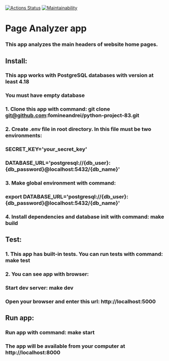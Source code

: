 [![Actions Status](https://github.com/fomineandrei/python-project-83/actions/workflows/hexlet-check.yml/badge.svg)](https://github.com/fomineandrei/python-project-83/actions)
[![Maintainability](https://qlty.sh/badges/98ca09e8-84bf-4f9f-bf50-759b678811af/maintainability.svg)](https://qlty.sh/gh/fomineandrei/projects/python-project-83)


# Page Analyzer app
### This app analyzes the main headers of website home pages.

## Install:

### This app works with PostgreSQL databases with version at least 4.18
### You must have empty database
### 1. Clone this app with command: git clone git@github.com:fomineandrei/python-project-83.git
### 2. Create .env file in root directory. In this file must be two environments:
###    SECRET_KEY='your_secret_key'
###    DATABASE_URL='postgresql://{db_user}:{db_password}@localhost:5432/{db_name}'
### 3. Make global environment with command: 
###    export DATABASE_URL='postgresql://{db_user}:{db_password}@localhost:5432/{db_name}'
### 4. Install dependencies and database init with command: make build


## Test:

### 1. This app has built-in tests. You can run tests with command: make test

### 2. You can see app with browser:
###    Start dev server: make dev
###    Open your browser and enter this url: http://localhost:5000

## Run app:

### Run app with command: make start
### The app will be available from your computer at http://localhost:8000
